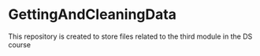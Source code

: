 # GettingAndCleaningData
This repository is created to store files related to the third module in the DS course
